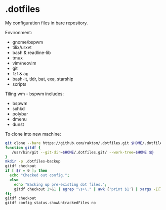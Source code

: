 # .dotfiles

My configuration files in bare repository.

Environment:
- gnome/bspwm
- tilix/urxvt
- bash & readline-lib
- tmux
- vim/neovim
- git
- fzf & ag
- bash-it, tldr, bat, exa, starship
- scripts

Tiling wm - bspwm includes:
- bspwm
- sxhkd
- polybar
- dmenu
- dunst
 
 To clone into new machine:

```bash 
git clone --bare https://github.com/raktom/.dotfiles.git $HOME/.dotfiles.git
function gitdf {
   /usr/bin/git --git-dir=$HOME/.dotfiles.git/ --work-tree=$HOME $@
}
mkdir -p .dotfiles-backup
gitdf checkout
if [ $? = 0 ]; then
  echo "Checked out config.";
  else
    echo "Backing up pre-existing dot files.";
    gitdf checkout 2>&1 | egrep "\s+\." | awk {'print $1'} | xargs -I{} mv {} .dotfiles-backup/{}
fi;
gitdf checkout
gitdf config status.showUntrackedFiles no
```
